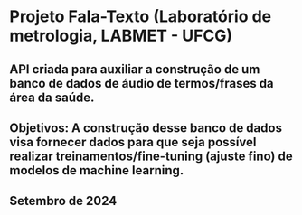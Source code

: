 # Projeto Fala-Texto (Laboratório de metrologia, LABMET - UFCG)
## API criada para auxiliar a construção de um banco de dados de áudio de termos/frases da área da saúde. 
## Objetivos: A construção desse banco de dados visa fornecer dados para que seja possível realizar treinamentos/fine-tuning (ajuste fino) de modelos de machine learning.
## Setembro de 2024

